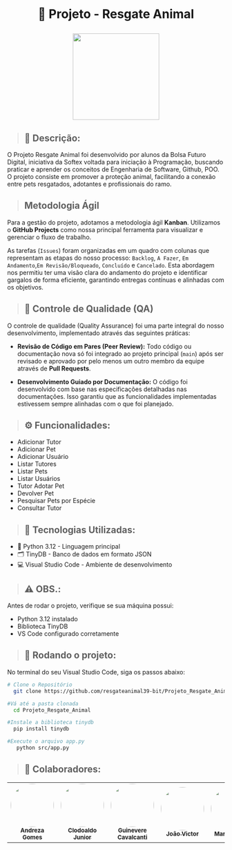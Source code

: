 # <p align="center">  🐾 Projeto - Resgate Animal

<p align="center"> <img src="https://github.com/user-attachments/assets/c3ce81a1-c21e-4a73-abad-b95c70acd228" width="200">

>## 📝 Descrição:

O Projeto Resgate Animal foi desenvolvido por alunos da Bolsa Futuro Digital, iniciativa da Softex voltada para iniciação à Programação, buscando praticar e aprender os conceitos de Engenharia de Software, Github, POO. O projeto consiste em promover a proteção animal, facilitando a conexão entre pets resgatados, adotantes e profissionais do ramo.

>##  Metodologia Ágil

Para a gestão do projeto, adotamos a metodologia ágil **Kanban**. Utilizamos o **GitHub Projects** como nossa principal ferramenta para visualizar e gerenciar o fluxo de trabalho.

As tarefas (`Issues`) foram organizadas em um quadro com colunas que representam as etapas do nosso processo: `Backlog`, `A Fazer`, `Em Andamento`,`Em Revisão/Bloqueado`, `Concluído` e `Cancelado`. Esta abordagem nos permitiu ter uma visão clara do andamento do projeto e identificar gargalos de forma eficiente, garantindo entregas contínuas e alinhadas com os objetivos.

>## 🔬 Controle de Qualidade (QA)

O controle de qualidade (Quality Assurance) foi uma parte integral do nosso desenvolvimento, implementado através das seguintes práticas:

* **Revisão de Código em Pares (Peer Review):** Todo código ou documentação nova só foi integrado ao projeto principal (`main`) após ser revisado e aprovado por pelo menos um outro membro da equipe através de **Pull Requests**.

* **Desenvolvimento Guiado por Documentação:** O código foi desenvolvido com base nas especificações detalhadas nas documentações. Isso garantiu que as funcionalidades implementadas estivessem sempre alinhadas com o que foi planejado.

>## ⚙️ Funcionalidades:

- Adicionar Tutor
- Adicionar Pet
- Adicionar Usuário
- Listar Tutores
- Listar Pets
- Listar Usuários
- Tutor Adotar Pet
- Devolver Pet
- Pesquisar Pets por Espécie
- Consultar Tutor

>## 🔧 Tecnologias Utilizadas:

- 🐍 Python 3.12 - Linguagem principal 
- 🗂️ TinyDB - Banco de dados em formato JSON
- 💻 Visual Studio Code - Ambiente de desenvolvimento

>## ⚠️ OBS.:

Antes de rodar o projeto, verifique se sua máquina possui:

- Python 3.12 instalado
- Biblioteca TinyDB
- VS Code configurado corretamente

>## 🚀 Rodando o projeto:

No terminal do seu Visual Studio Code, siga os passos abaixo:

```bash
# Clone o Repositório
  git clone https://github.com/resgateanimal39-bit/Projeto_Resgate_Animal.git
```
```bash
#Vá até a pasta clonada
  cd Projeto_Resgate_Animal
```
```bash
#Instale a biblioteca tinydb
  pip install tinydb
```
```bash
#Execute o arquivo app.py
   python src/app.py
```
>## 👥 Colaboradores:

<table align="center">
  <tr>
    <td align="center">
      <a href="https://github.com/AndrezaGSantana">
        <img src="https://github.com/AndrezaGSantana.png" width="100" style="border-radius:50%"><br>
        <sub><b>Andreza Gomes</b></sub>
      </a>
    </td>
    <td align="center">
      <a href="https://github.com/C-Juniorr">
        <img src="https://github.com/C-Juniorr.png" width="100" style="border-radius:50%"><br>
        <sub><b>Clodoaldo Junior</b></sub>
      </a>
    </td>
    <td align="center">
      <a href="https://github.com/Veroshy">
        <img src="https://github.com/Veroshy.png" width="100" style="border-radius:50%"><br>
        <sub><b>Guinevere Cavalcanti</b></sub>
      </a>
    </td>
    <td align="center">
      <a href="https://github.com/jotav06">
        <img src="https://github.com/jotav06.png" width="100" style="border-radius:50%"><br>
        <sub><b>João Victor</b></sub>
      </a>
    </td>
    <td align="center">
      <a href="https://github.com/Mcantalice">
        <img src="https://github.com/Mcantalice.png" width="100" style="border-radius:50%"><br>
        <sub><b>Maria Eunice</b></sub>
      </a>
    </td>
    <td align="center">
      <a href="https://github.com/thais-collab">
        <img src="https://github.com/thais-collab.png" width="100" style="border-radius:50%"><br>
        <sub><b>Thais Paiva</b></sub>
      </a>
    </td>
    <td align="center">
      <a href="https://github.com/wk-ss">
        <img src="https://github.com/wk-ss.png" width="100" style="border-radius:50%"><br>
        <sub><b>Willians Keiichi</b></sub>
      </a>
    </td>
  </tr>
</table>
